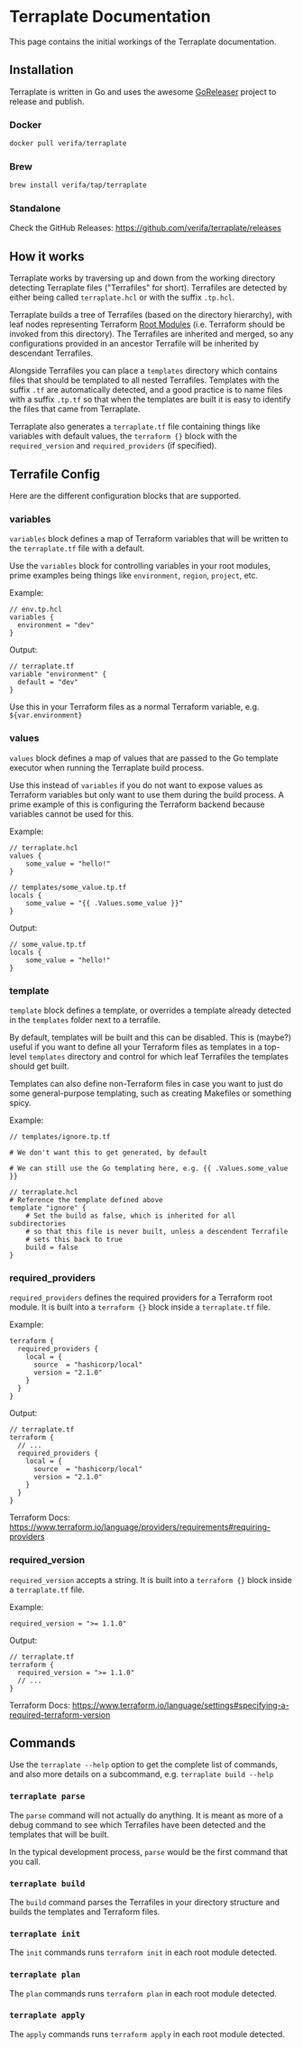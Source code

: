 # Terraplate Documentation

This page contains the initial workings of the Terraplate documentation.

## Installation

Terraplate is written in Go and uses the awesome [GoReleaser](https://goreleaser.com/) project to release and publish.

### Docker

```bash
docker pull verifa/terraplate
```

### Brew

```bash
brew install verifa/tap/terraplate
```

### Standalone

Check the GitHub Releases: <https://github.com/verifa/terraplate/releases>

## How it works

Terraplate works by traversing up and down from the working directory detecting Terraplate files ("Terrafiles" for short).
Terrafiles are detected by either being called `terraplate.hcl` or with the suffix `.tp.hcl`.

Terraplate builds a tree of Terrafiles (based on the directory hierarchy), with leaf nodes representing Terraform [Root Modules](https://www.terraform.io/language/modules#the-root-module) (i.e. Terraform should be invoked from this directory).
The Terrafiles are inherited and merged, so any configurations provided in an ancestor Terrafile will be inherited by descendant Terrafiles.

Alongside Terrafiles you can place a `templates` directory which contains files that should be templated to all nested Terrafiles.
Templates with the suffix `.tf` are automatically detected, and a good practice is to name files with a suffix `.tp.tf` so that when the templates are built it is easy to identify the files that came from Terraplate.

Terraplate also generates a `terraplate.tf` file containing things like variables with default values, the `terraform {}` block with the `required_version` and `required_providers` (if specified).

## Terrafile Config

Here are the different configuration blocks that are supported.

### variables

`variables` block defines a map of Terraform variables that will be written to the `terraplate.tf` file with a default.

Use the `variables` block for controlling variables in your root modules, prime examples being things like `environment`, `region`, `project`, etc.

Example:

```hcl
// env.tp.hcl
variables {
  environment = "dev"
}
```

Output:

```hcl
// terraplate.tf
variable "environment" {
  default = "dev"
}
```

Use this in your Terraform files as a normal Terraform variable, e.g. `${var.environment}`

### values

`values` block defines a map of values that are passed to the Go template executor when running the Terraplate build process.

Use this instead of `variables` if you do not want to expose values as Terraform variables but only want to use them during the build process.
A prime example of this is configuring the Terraform backend because variables cannot be used for this.

Example:

```hcl
// terraplate.hcl
values {
    some_value = "hello!"
}
```

```hcl
// templates/some_value.tp.tf
locals {
    some_value = "{{ .Values.some_value }}"
}
```

Output:

```hcl
// some_value.tp.tf
locals {
    some_value = "hello!"
}
```

### template

`template` block defines a template, or overrides a template already detected in the `templates` folder next to a terrafile.

By default, templates will be built and this can be disabled.
This is (maybe?) useful if you want to define all your Terraform files as templates in a top-level `templates` directory and control for which leaf Terrafiles the templates should get built.

Templates can also define non-Terraform files in case you want to just do some general-purpose templating, such as creating Makefiles or something spicy.

Example:

```hcl
// templates/ignore.tp.tf

# We don't want this to get generated, by default

# We can still use the Go templating here, e.g. {{ .Values.some_value }}

```

```hcl
// terraplate.hcl
# Reference the template defined above
template "ignore" {
    # Set the build as false, which is inherited for all subdirectories
    # so that this file is never built, unless a descendent Terrafile
    # sets this back to true
    build = false
}
```

### required_providers

`required_providers` defines the required providers for a Terraform root module. It is built into a `terraform {}` block inside a `terraplate.tf` file.

Example:

```hcl
terraform {
  required_providers {
    local = {
      source  = "hashicorp/local"
      version = "2.1.0"
    }
  }
}
```

Output:

```hcl
// terraplate.tf
terraform {
  // ...
  required_providers {
    local = {
      source  = "hashicorp/local"
      version = "2.1.0"
    }
  }
}
```

Terraform Docs: <https://www.terraform.io/language/providers/requirements#requiring-providers>

### required_version

`required_version` accepts a string. It is built into a `terraform {}` block inside a `terraplate.tf` file.

Example:

```hcl
required_version = ">= 1.1.0"
```

Output:

```hcl
// terraplate.tf
terraform {
  required_version = ">= 1.1.0"
  // ...
}
```

Terraform Docs: <https://www.terraform.io/language/settings#specifying-a-required-terraform-version>

## Commands

Use the `terraplate --help` option to get the complete list of commands, and also more details on a subcommand, e.g. `terraplate build --help`

### `terraplate parse`

The `parse` command will not actually do anything. It is meant as more of a debug command to see which Terrafiles have been detected and the templates that will be built.

In the typical development process, `parse` would be the first command that you call.

### `terraplate build`

The `build` command parses the Terrafiles in your directory structure and builds the templates and Terraform files.

### `terraplate init`

The `init` commands runs `terraform init` in each root module detected.

### `terraplate plan`

The `plan` commands runs `terraform plan` in each root module detected.

### `terraplate apply`

The `apply` commands runs `terraform apply` in each root module detected.

